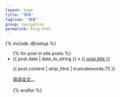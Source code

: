 ```yaml
---
layout: page
title: "博客"
tagline: "博客"
group: navigation
permalink: blog.html
---
```

{% include JB/setup %}

<ul >
  {% for post in site.posts %}
  <li>
  	<span>{{ post.date | date_to_string }}</span> &raquo; <a href="{{ BASE_PATH }}{{ post.url }}">{{ post.title }}</a>
  </li>
  <p class="muted text-left">{{ post.content | strip_html | truncatewords:75 }}</p>
  <a href="{{ post.url }}">阅读全文...</a>
  <br><br>
  {% endfor %}
</ul>